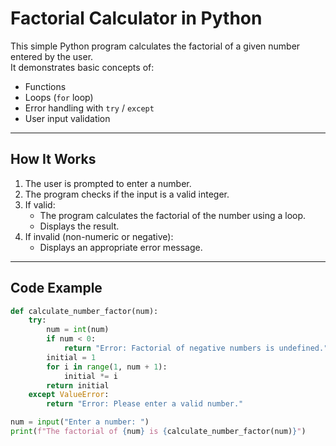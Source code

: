 # Factorial Calculator in Python

This simple Python program calculates the factorial of a given number entered by the user.  
It demonstrates basic concepts of:
- Functions
- Loops (`for` loop)
- Error handling with `try` / `except`
- User input validation

---

## How It Works

1. The user is prompted to enter a number.
2. The program checks if the input is a valid integer.
3. If valid:
   - The program calculates the factorial of the number using a loop.
   - Displays the result.
4. If invalid (non-numeric or negative):
   - Displays an appropriate error message.

---

## Code Example

```python
def calculate_number_factor(num):
    try:
        num = int(num)
        if num < 0:
            return "Error: Factorial of negative numbers is undefined."
        initial = 1
        for i in range(1, num + 1):
            initial *= i
        return initial
    except ValueError:
        return "Error: Please enter a valid number."

num = input("Enter a number: ")
print(f"The factorial of {num} is {calculate_number_factor(num)}")
